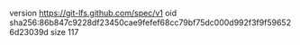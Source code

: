 version https://git-lfs.github.com/spec/v1
oid sha256:86b847c9228df23450cae9fefef68cc79bf75dc000d992f3f9f596526d23039d
size 117
